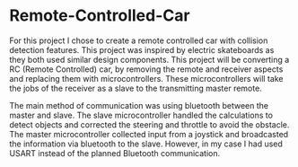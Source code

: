 # Remote-Controlled-Car
For this project I chose to create a remote controlled car with collision detection features. This project was inspired by electric skateboards as they both used similar design components. This project will be converting a RC (Remote Controlled) car, by removing the remote and receiver aspects and replacing them with microcontrollers. These microcontrollers will take the jobs of the receiver as a slave to the transmitting master remote.

The main method of communication was using bluetooth between the master and slave. The slave microcontroller handled the calculations to detect objects and corrected the steering and throttle to avoid the obstacle. The master microcontroller collected input from a joystick and broadcasted the information via bluetooth to the slave. However, in my case I had used USART instead of the planned Bluetooth communication.
